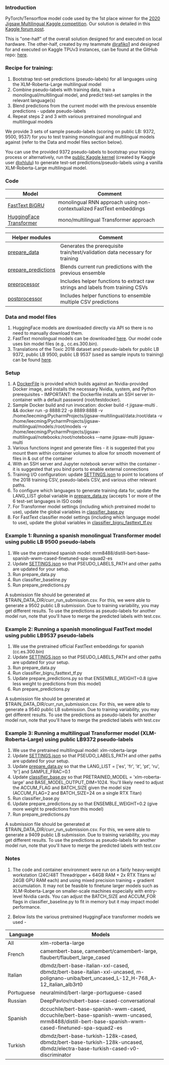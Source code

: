 ### Introduction
PyTorch/Tensorflow model code used by the 1st place winner for the  [2020 Jigsaw Multilingual Kaggle competition](https://www.kaggle.com/c/jigsaw-multilingual-toxic-comment-classification). 
Our solution is detailed in this [Kaggle forum post](https://www.kaggle.com/c/jigsaw-multilingual-toxic-comment-classification/discussion/160862). 

This is "one-half" of the overall solution designed for and executed on local hardware. 
The other-half, created by my teammate [@rafiko1](https://www.kaggle.com/rafiko1) and designed for and executed on Kaggle TPUv3 instances, can be found at the GitHub repo: [here](https://github.com/rafiko1/jigsaw-multilingual-competition). 

### Recipe for training: 
1. Bootstrap test-set predictions (pseudo-labels) for all languages using the 
XLM-Roberta-Large multilingual model
2. Combine pseudo-labels with training data, train a monolingual/multilingual 
model, and predict test-set samples in the relevant language(s)
3. Blend predictions from the current model with the previous ensemble 
predictions - update pseudo-labels 
4. Repeat steps 2 and 3 with various pretrained monolingual and multilingual 
models 

We provide 3 sets of sample pseudo-labels (scoring on public LB: 9372, 9500, 9537) for you to test training monolingual and multilingual models against (refer to the Data and model files section below). 


You can use the provided 9372 pseudo-labels to bootstrap your training process or alternatively, run the [public Kaggle kernel](https://www.kaggle.com/xhlulu/jigsaw-tpu-xlm-roberta) (created by Kaggle user [@xhlulu](https://www.kaggle.com/xhlulu)) to generate test-set predictions/pseudo-labels using a vanilla XLM-Roberta-Large multilingual model.  


### Code
| Model | Comment |
| ----- | ------  |
|[FastText BiGRU](classifier_bigru_fasttext_tf.py) | monolingual RNN approach using non-contextualized FastText embeddings |
|[HuggingFace Transformer](classifier_baseline.py) | mono/multilingual Transformer approach |  

| Helper modules | Comment | 
| -------------- | ------- |
| [prepare_data](prepare_data.py) | Generates the prerequisite train/test/validation data necessary for training |
| [prepare_predictions](prepare_predictions.py) | Blends current run predictions with the previous ensemble |
| [preprocessor](preprocessor.py)| Includes helper functions to extract raw strings and labels from training CSVs |
| [postprocessor](postprocessor.py)| Includes helper functions to ensemble multiple CSV predictions |

### Data and model files
1. HuggingFace models are downloaded directly via API so there is no need to manually download them.
2. FastText monolingual models can be downloaded [here](https://fasttext.cc/docs/en/crawl-vectors.html). Our model code uses bin model files (e.g., cc.es.300.bin).
3. Translations of the Toxic 2018 dataset and pseudo-labels for public LB 9372, public LB 9500, public LB 9537 (used as sample inputs to training) can be found [here](https://www.kaggle.com/leecming/multilingual-toxic-comments-training-data).

### Setup
1. A [DockerFile](Dockerfile) is provided which builds against an Nvidia-provided Docker image, and installs the necessary Nvidia, system, and Python prerequisites - IMPORTANT: the Dockerfile installs an SSH server in-container with a default password (root/testdocker). 
2. Sample Docker build and run invocation: docker build -t jigsaw-multi .
&& docker run
-p 8888:22 -p 8889:8888
-v /home/leecming/PycharmProjects/jigsaw-multilingual/data:/root/data
-v /home/leecming/PycharmProjects/jigsaw-multilingual/models:/root/models
-v /home/leecming/PycharmProjects/jigsaw-multilingual/notebooks:/root/notebooks
--name jigsaw-multi
jigsaw-multi 
3. Various functions ingest and generate files - it is suggested that you mount them within container volumes to allow for smooth movement of files in & out of the container
4. With an SSH server and Jupyter notebook server within the container - it is suggested that you bind ports to enable external connections
5. Training I/O configuration: update [SETTINGS.json](SETTINGS.json) to point to locations of the 2018 training CSV, pseudo-labels CSV, and various other relevant paths.
6. To configure which languages to generate training data for, update the LANG_LIST global variable in [prepare_data.py](prepare_data.py) (accepts 1 or more of the 6 test-set languages in ISO code)
7. For Transformer model settings (including which pretrained model to use), update the global variables in [classifier_base.py](classifier_baseline.py)
8. For FastText classifier model settings (including which language model to use), update the global variables in [classifier_bigru_fasttext_tf.py](classifier_bigru_fasttext_tf.py)


### Example 1: Running a spanish monolingual Transformer model using public LB 9500 pseudo-labels 
1. We use the pretrained spanish model: mrm8488/distill-bert-base-spanish-wwm-cased-finetuned-spa-squad2-es
2. Update [SETTINGS.json](SETTINGS.json) so that PSEUDO_LABELS_PATH and other paths are updated for your setup.
3. Run prepare_data.py
4. Run classifier_baseline.py
5. Run prepare_predictions.py

A submission file should be generated at $TRAIN_DATA_DIR/curr_run_submission.csv. 
For this, we were able to generate a 9502 public LB submission. 
Due to training variability, you may get different results.
To use the predictions as pseudo-labels for another model run, note that you'll have to merge the predicted labels with test.csv. 


### Example 2: Running a spanish monolingual FastText model using public LB9537 pseudo-labels
1. We use the pretrained official FastText embeddings for spanish (cc.es.300.bin) 
2. Update [SETTINGS.json](SETTINGS.json) so that PSEUDO_LABELS_PATH and other paths are updated for your setup.
3. Run prepare_data.py
4. Run classifier_bigru_fasttext_tf.py
5. Update prepare_predictions.py so that ENSEMBLE_WEIGHT=0.8 (give less weight to predictions from this model)
6. Run prepare_predictions.py

A submission file should be generated at $TRAIN_DATA_DIR/curr_run_submission.csv. 
For this, we were able to generate a 9540 public LB submission. 
Due to training variability, you may get different results.
To use the predictions as pseudo-labels for another model run, note that you'll have to merge the predicted labels with test.csv 


### Example 3: Running a multilingual Transformer model (XLM-Roberta-Large) using public LB9372 pseudo-labels
1. We use the pretrained multilingual model: xlm-roberta-large
2. Update [SETTINGS.json](SETTINGS.json) so that PSEUDO_LABELS_PATH and other paths are updated for your setup.
3. Update [prepare_data.py](prepare_data.py) so that the LANG_LIST = ['es', 'fr', 'it', 'pt', 'ru', 'tr'] and SAMPLE_FRAC=0.1
4. Update [classifier_base.py](classifier_baseline.py) so that PRETRAINED_MODEL = 'xlm-roberta-large' and BASE_MODEL_OUTPUT_DIM=1024. You'll likely need to adjust the ACCUM_FLAG and BATCH_SIZE given the model size (ACCUM_FLAG=2 and BATCH_SIZE=24 on a single RTX Titan)
5. Run classifier_base.py
6. Update prepare_predictions.py so that ENSEMBLE_WEIGHT=0.2 (give more weight to predictions from this model)
7. Run prepare_predictions.py

A submission file should be generated at $TRAIN_DATA_DIR/curr_run_submission.csv. 
For this, we were able to generate a 9409 public LB submission. 
Due to training variability, you may get different results.
To use the predictions as pseudo-labels for another model run, note that you'll have to merge the predicted labels with test.csv
 



### Notes
1. The code and container environment were run on a fairly heavy-weight workstation (24C/48T Threadripper + 64GB RAM + 2x RTX Titans w/ 24GB GPU RAM each) and using mixed precision training + gradient accumulation. It may not be feasible to finetune larger models such as XLM-Roberta-Large on smaller-scale machines especially with entry-level Nvidia cards.
You can adjust the BATCH_SIZE and ACCUM_FOR flags in classifier_baseline.py to fit in memory but it may impact model performance. 

2. Below lists the various pretrained HuggingFace transformer models we used -

| Language | Models |
| -------- | ------ | 
| All | xlm-roberta-large |
| French | camembert-base, camembert/camembert-large, flaubert/flaubert_large_cased |
| Italian | dbmdz/bert-base-italian-xxl-cased, dbmdz/bert-base-italian-xxl-uncased, m-polignano-uniba/bert_uncased_L-12_H-768_A-12_italian_alb3rt0 |
| Portuguese | neuralmind/bert-large-portuguese-cased | 
| Russian | DeepPavlov/rubert-base-cased-conversational |
| Spanish | dccuchile/bert-base-spanish-wwm-cased, dccuchile/bert-base-spanish-wwm-uncased, mrm8488/distill-bert-base-spanish-wwm-cased-finetuned-spa-squad2-es |
| Turkish | dbmdz/bert-base-turkish-128k-cased, dbmdz/bert-base-turkish-128k-uncased, dbmdz/electra-base-turkish-cased-v0-discriminator |